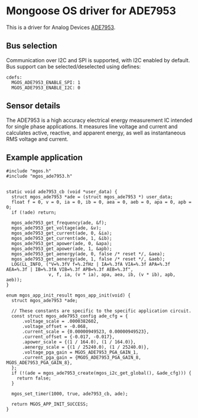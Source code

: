 # Mongoose OS driver for ADE7953

This is a driver for Analog Devices [ADE7953](docs/ADE7953.pdf).

## Bus selection

Communication over I2C and SPI is supported, with I2C enabled by default. Bus
support can be selected/deselected using defines:

```
cdefs:
  MGOS_ADE7953_ENABLE_SPI: 1
  MGOS_ADE7953_ENABLE_I2C: 0
```

## Sensor details

The ADE7953 is a high accuracy electrical energy measurement
IC intended for single phase applications. It measures line voltage
and current and calculates active, reactive, and apparent energy,
as well as instantaneous RMS voltage and current.

## Example application

```
#include "mgos.h"
#include "mgos_ade7953.h"


static void ade7953_cb (void *user_data) {
  struct mgos_ade7953 *ade = (struct mgos_ade7953 *) user_data;
  float f = 0, v = 0, ia = 0, ib = 0, aea = 0, aeb = 0, apa = 0, apb = 0;
  if (!ade) return;

  mgos_ade7953_get_frequency(ade, &f);
  mgos_ade7953_get_voltage(ade, &v);
  mgos_ade7953_get_current(ade, 0, &ia);
  mgos_ade7953_get_current(ade, 1, &ib);
  mgos_ade7953_get_apower(ade, 0, &apa);
  mgos_ade7953_get_apower(ade, 1, &apb);
  mgos_ade7953_get_aenergy(ade, 0, false /* reset */, &aea);
  mgos_ade7953_get_aenergy(ade, 1, false /* reset */, &aeb);
  LOG(LL_INFO, ("V=%.3fV f=%.2fHz | IA=%.3fA VIA=%.3f APA=%.3f AEA=%.3f | IB=%.3fA VIB=%.3f APB=%.3f AEB=%.3f",
                v, f, ia, (v * ia), apa, aea, ib, (v * ib), apb, aeb));
}

enum mgos_app_init_result mgos_app_init(void) {
  struct mgos_ade7953 *ade;

  // These constants are specific to the specific application circuit.
  const struct mgos_ade7953_config ade_cfg = {
      .voltage_scale = .0000382602,
      .voltage_offset = -0.068,
      .current_scale = {0.00000949523, 0.00000949523},
      .current_offset = {-0.017, -0.017},
      .apower_scale = {(1 / 164.0), (1 / 164.0)},
      .aenergy_scale = {(1 / 25240.0), (1 / 25240.0)},
      .voltage_pga_gain = MGOS_ADE7953_PGA_GAIN_1,
      .current_pga_gain = {MGOS_ADE7953_PGA_GAIN_8, MGOS_ADE7953_PGA_GAIN_8},
  };
  if (!(ade = mgos_ade7953_create(mgos_i2c_get_global(), &ade_cfg))) {
    return false;
  }

  mgos_set_timer(1000, true, ade7953_cb, ade);

  return MGOS_APP_INIT_SUCCESS;
}

```
